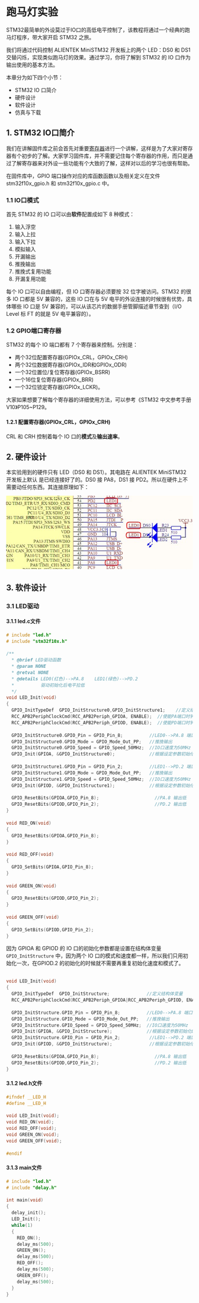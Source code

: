 # 跑马灯实验

STM32最简单的外设莫过于IO口的高低电平控制了，该教程将通过一个经典的跑马灯程序，带大家开启 STM32 之旅。

我们将通过代码控制 ALIENTEK MiniSTM32 开发板上的两个 LED：DS0 和 DS1 交替闪烁，实现类似跑马灯的效果。通过学习，你将了解到 STM32 的 IO 口作为输出使用的基本方法。

本章分为如下四个小节：

- STM32 IO 口简介
- 硬件设计
- 软件设计
- 仿真与下载

## 1. STM32 IO口简介

我们在讲解固件库之前会首先对重要[寄存器]进行一个讲解，这样是为了大家对寄存器有个初步的了解。大家学习固件库，并不需要记住每个寄存器的作用，而只是通过了解寄存器来对外设一些功能有个大致的了解，这样对以后的学习也很有帮助。

在固件库中，GPIO 端口操作对应的库函数函数以及相关定义在文件stm32f10x_gpio.h 和 stm32f10x_gpio.c 中。

### 1.1 IO口模式

首先 STM32 的 IO 口可以由**软件**配置成如下 8 种模式：

1. 输入浮空
2. 输入上拉
3. 输入下拉
4. 模拟输入
5. 开漏输出
6. 推挽输出
7. 推挽式复用功能
8. 开漏复用功能

每个 IO 口可以自由编程，但 IO 口寄存器必须要按 32 位字被访问。STM32 的很多 IO 口都是 5V 兼容的，这些 IO 口在与 5V 电平的外设连接的时候很有优势，具体哪些 IO 口是 5V 兼容的，可以从该芯片的数据手册管脚描述章节查到（I/O Level 标 FT 的就是 5V 电平兼容的）。

### 1.2 GPIO端口寄存器

STM32 的每个 IO 端口都有 7 个寄存器来控制。分别是：

- 两个32位配置寄存器(GPIOx_CRL，GPIOx_CRH)
- 两个32位数据寄存器(GPIOx_IDR和GPIOx_ODR)
- 一个32位置位/复位寄存器(GPIOx_BSRR)
- 一个16位复位寄存器(GPIOx_BRR)
- 一个32位锁定寄存器(GPIOx_LCKR)。

大家如果想要了解每个寄存器的详细使用方法，可以参考《STM32 中文参考手册 V10》P105~P129。

#### 1.2.1 配置寄存器(GPIOx_CRL，GPIOx_CRH)

CRL 和 CRH 控制着每个 IO 口的**模式**及**输出速率**。

## 2. 硬件设计

本实验用到的硬件只有 LED（DS0 和 DS1）。其电路在 ALIENTEK MiniSTM32 开发板上默认
是已经连接好了的。DS0 接 PA8，DS1 接 PD2。所以在硬件上不需要动任何东西。其连接原理如下：

![LED连接]

## 3. 软件设计

### 3.1 LED驱动

#### 3.1.1 led.c文件

```c
# include "led.h"
# include "stm32f10x.h"

/**
  * @brief LED驱动函数
  * @param NONE
  * @retval NONE
  * @details LED0(红色)-->PA.8    LED1(绿色)-->PD.2
  *          驱动初始化后电平拉低
  */
void LED_Init(void)
{
  GPIO_InitTypeDef  GPIO_InitStructure0,GPIO_InitStructure1;    //定义结构体变量
  RCC_APB2PeriphClockCmd(RCC_APB2Periph_GPIOA, ENABLE);  //使能PA端口时钟
  RCC_APB2PeriphClockCmd(RCC_APB2Periph_GPIOD, ENABLE);  //使能PD端口时钟

  GPIO_InitStructure0.GPIO_Pin = GPIO_Pin_8;          //LED0-->PA.8 端口配置
  GPIO_InitStructure0.GPIO_Mode = GPIO_Mode_Out_PP;   //推挽输出
  GPIO_InitStructure0.GPIO_Speed = GPIO_Speed_50MHz;  //IO口速度为50MHz
  GPIO_Init(GPIOA, &GPIO_InitStructure0);             //根据设定参数初始化GPIOA.8

  GPIO_InitStructure1.GPIO_Pin = GPIO_Pin_2;          //LED1-->PD.2 端口配置
  GPIO_InitStructure1.GPIO_Mode = GPIO_Mode_Out_PP;   //推挽输出
  GPIO_InitStructure1.GPIO_Speed = GPIO_Speed_50MHz;  //IO口速度为50MHz
  GPIO_Init(GPIOD, &GPIO_InitStructure1);             //根据设定参数初始化GPIOD.2

  GPIO_ResetBits(GPIOA,GPIO_Pin_8);                     //PA.8 输出低
  GPIO_ResetBits(GPIOD,GPIO_Pin_2);                     //PD.2 输出低
}

void RED_ON(void)
{
  GPIO_ResetBits(GPIOA,GPIO_Pin_8);
}

void RED_OFF(void)
{
  GPIO_SetBits(GPIOA,GPIO_Pin_8);
}

void GREEN_ON(void)
{
  GPIO_ResetBits(GPIOD,GPIO_Pin_2);
}

void GREEN_OFF(void)
{
  GPIO_SetBits(GPIOD,GPIO_Pin_2);
}
```

因为 GPIOA 和 GPIOD 的 IO 口的初始化参数都是设置在结构体变量 `GPIO_InitStructure` 中，因为两个 IO 口的模式和速度都一样，所以我们只用初始化一次，在GPIOD.2 的初始化的时候就不需要再重复初始化速度和模式了。

```C

void LED_Init(void)
{
  GPIO_InitTypeDef  GPIO_InitStructure;              //定义结构体变量
  RCC_APB2PeriphClockCmd(RCC_APB2Periph_GPIOA|RCC_APB2Periph_GPIOD, ENABLE);  //使能PA,PD端口时钟

  GPIO_InitStructure.GPIO_Pin = GPIO_Pin_8;          //LED0-->PA.8 端口配置
  GPIO_InitStructure.GPIO_Mode = GPIO_Mode_Out_PP;   //推挽输出
  GPIO_InitStructure.GPIO_Speed = GPIO_Speed_50MHz;  //IO口速度为50MHz
  GPIO_Init(GPIOA, &GPIO_InitStructure);             //根据设定参数初始化GPIOA.8
  GPIO_InitStructure.GPIO_Pin = GPIO_Pin_2;           //LED1-->PD.2 端口配置.
  GPIO_Init(GPIOD, &GPIO_InitStructure);              //根据设定参数初始化GPIOD.2

  GPIO_ResetBits(GPIOA,GPIO_Pin_8);                     //PA.8 输出低
  GPIO_ResetBits(GPIOD,GPIO_Pin_2);                     //PD.2 输出低
}
```

#### 3.1.2 led.h文件

```c
#ifndef __LED_H
#define __LED_H

void LED_Init(void);
void RED_ON(void);
void RED_OFF(void);
void GREEN_ON(void);
void GREEN_OFF(void);

#endif

```

#### 3.1.3 main文件

```c
# include "led.h"
# include "delay.h"

int main(void)
{
  delay_init();
  LED_Init();
  while(1)
  {
    RED_ON();
    delay_ms(500);
    GREEN_ON();
    delay_ms(500);
    RED_OFF();
    delay_ms(500);
    GREEN_OFF();
    delay_ms(500);
  }
}
```

[LED连接]: <./image/Image_177.jpg> "LED连接"

[寄存器]: <../../基础概念/寄存器.md>
